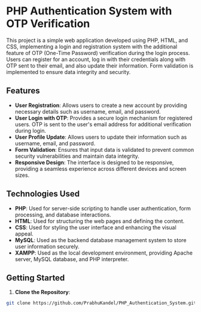 # PHP Authentication System with OTP Verification

This project is a simple web application developed using PHP, HTML, and CSS, implementing a login and registration system with the additional feature of OTP (One-Time Password) verification during the login process. Users can register for an account, log in with their credentials along with OTP sent to their email, and also update their information. Form validation is implemented to ensure data integrity and security.

## Features

- **User Registration**: Allows users to create a new account by providing necessary details such as username, email, and password.
- **User Login with OTP**: Provides a secure login mechanism for registered users. OTP is sent to the user's email address for additional verification during login.
- **User Profile Update**: Allows users to update their information such as username, email, and password.
- **Form Validation**: Ensures that input data is validated to prevent common security vulnerabilities and maintain data integrity.
- **Responsive Design**: The interface is designed to be responsive, providing a seamless experience across different devices and screen sizes.

## Technologies Used

- **PHP**: Used for server-side scripting to handle user authentication, form processing, and database interactions.
- **HTML**: Used for structuring the web pages and defining the content.
- **CSS**: Used for styling the user interface and enhancing the visual appeal.
- **MySQL**: Used as the backend database management system to store user information securely.
- **XAMPP**: Used as the local development environment, providing Apache server, MySQL database, and PHP interpreter.

## Getting Started

1. **Clone the Repository**:

```bash
git clone https://github.com/PrabhuKandel/PHP_Authentication_System.git
```

